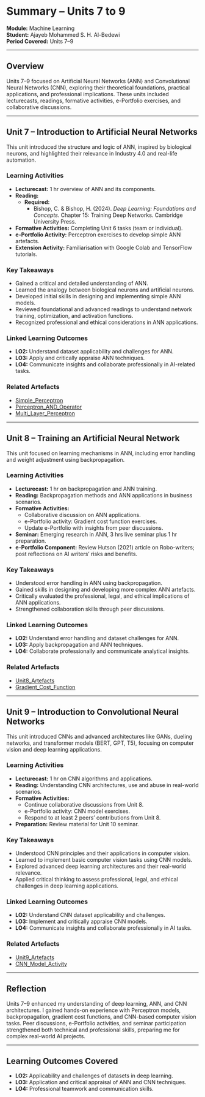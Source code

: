 # Summary – Units 7 to 9  
**Module:** Machine Learning  
**Student:** Ajayeb Mohammed S. H. Al-Bedewi  
**Period Covered:** Units 7–9  

---

## Overview
Units 7–9 focused on Artificial Neural Networks (ANN) and Convolutional Neural Networks (CNN), exploring their theoretical foundations, practical applications, and professional implications. These units included lecturecasts, readings, formative activities, e-Portfolio exercises, and collaborative discussions.

---

## Unit 7 – Introduction to Artificial Neural Networks
This unit introduced the structure and logic of ANN, inspired by biological neurons, and highlighted their relevance in Industry 4.0 and real-life automation.

### Learning Activities
- **Lecturecast:** 1 hr overview of ANN and its components.  
- **Reading:**  
  - **Required:**  
    - Bishop, C. & Bishop, H. (2024). *Deep Learning: Foundations and Concepts*. Chapter 15: Training Deep Networks. Cambridge University Press.  
- **Formative Activities:** Completing Unit 6 tasks (team or individual).  
- **e-Portfolio Activity:** Perceptron exercises to develop simple ANN artefacts.  
- **Extension Activity:** Familiarisation with Google Colab and TensorFlow tutorials.  

### Key Takeaways
- Gained a critical and detailed understanding of ANN.  
- Learned the analogy between biological neurons and artificial neurons.  
- Developed initial skills in designing and implementing simple ANN models.  
- Reviewed foundational and advanced readings to understand network training, optimization, and activation functions.  
- Recognized professional and ethical considerations in ANN applications.  

### Linked Learning Outcomes
- **LO2:** Understand dataset applicability and challenges for ANN.  
- **LO3:** Apply and critically appraise ANN techniques.  
- **LO4:** Communicate insights and collaborate professionally in AI-related tasks.  

### Related Artefacts
- [Simple_Perceptron](../../Units/Unit7-9/Artefacts/Unit07_Ex1_simple_perceptron.ipynb)
- [Perceptron_AND_Operator](../../Units/Unit7-9/Artefacts/Unit07_Ex2_perceptron_AND_operator.ipynb)  
- [Multi_Layer_Perceptron](../../Units/Unit7-9/Artefacts/Unit07_Ex3_multi_layer_Perceptron.ipynb) 

---

## Unit 8 – Training an Artificial Neural Network
This unit focused on learning mechanisms in ANN, including error handling and weight adjustment using backpropagation.

### Learning Activities
- **Lecturecast:** 1 hr on backpropagation and ANN training.  
- **Reading:** Backpropagation methods and ANN applications in business scenarios.  
- **Formative Activities:**  
  - Collaborative discussion on ANN applications.  
  - e-Portfolio activity: Gradient cost function exercises.  
  - Update e-Portfolio with insights from peer discussions.  
- **Seminar:** Emerging research in ANN, 3 hrs live seminar plus 1 hr preparation.  
- **e-Portfolio Component:** Review Hutson (2021) article on Robo-writers; post reflections on AI writers’ risks and benefits.  

### Key Takeaways
- Understood error handling in ANN using backpropagation.  
- Gained skills in designing and developing more complex ANN artefacts.  
- Critically evaluated the professional, legal, and ethical implications of ANN applications.  
- Strengthened collaboration skills through peer discussions.  

### Linked Learning Outcomes
- **LO2:** Understand error handling and dataset challenges for ANN.  
- **LO3:** Apply backpropagation and ANN techniques.  
- **LO4:** Collaborate professionally and communicate analytical insights.  

### Related Artefacts
- [Unit8_Artefacts](../../Units/Unit7-9/Artefacts/Unit8)  
- [Gradient_Cost_Function](../../Units/Unit7-9/Artefacts/Gradient.png)  

---

## Unit 9 – Introduction to Convolutional Neural Networks
This unit introduced CNNs and advanced architectures like GANs, dueling networks, and transformer models (BERT, GPT, T5), focusing on computer vision and deep learning applications.

### Learning Activities
- **Lecturecast:** 1 hr on CNN algorithms and applications.  
- **Reading:** Understanding CNN architectures, use and abuse in real-world scenarios.  
- **Formative Activities:**  
  - Continue collaborative discussions from Unit 8.  
  - e-Portfolio activity: CNN model exercises.  
  - Respond to at least 2 peers’ contributions from Unit 8.  
- **Preparation:** Review material for Unit 10 seminar.  

### Key Takeaways
- Understood CNN principles and their applications in computer vision.  
- Learned to implement basic computer vision tasks using CNN models.  
- Explored advanced deep learning architectures and their real-world relevance.  
- Applied critical thinking to assess professional, legal, and ethical challenges in deep learning applications.  

### Linked Learning Outcomes
- **LO2:** Understand CNN dataset applicability and challenges.  
- **LO3:** Implement and critically appraise CNN models.  
- **LO4:** Communicate insights and collaborate professionally in AI tasks.  

### Related Artefacts
- [Unit9_Artefacts](../../Units/Unit7-9/Artefacts/Unit9)  
- [CNN_Model_Activity](../../Units/Unit7-9/Artefacts/CNN.png)  

---

## Reflection
Units 7–9 enhanced my understanding of deep learning, ANN, and CNN architectures. I gained hands-on experience with Perceptron models, backpropagation, gradient cost functions, and CNN-based computer vision tasks. Peer discussions, e-Portfolio activities, and seminar participation strengthened both technical and professional skills, preparing me for complex real-world AI projects.  

---

## Learning Outcomes Covered
- **LO2:** Applicability and challenges of datasets in deep learning.  
- **LO3:** Application and critical appraisal of ANN and CNN techniques.  
- **LO4:** Professional teamwork and communication skills.  
